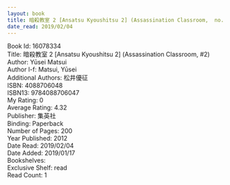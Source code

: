 ```yaml
---
layout: book
title: 暗殺教室 2 [Ansatsu Kyoushitsu 2] (Assassination Classroom,  no. 2)
date_read: 2019/02/04
---
```


Book Id: 16078334<br />
Title: 暗殺教室 2 [Ansatsu Kyoushitsu 2] (Assassination Classroom, #2)<br />
Author: Yūsei Matsui<br />
Author l-f: Matsui, Yūsei<br />
Additional Authors: 松井優征<br />
ISBN: 4088706048<br />
ISBN13: 9784088706047<br />
My Rating: 0<br />
Average Rating: 4.32<br />
Publisher: 集英社<br />
Binding: Paperback<br />
Number of Pages: 200<br />
Year Published: 2012<br />
Date Read: 2019/02/04<br />
Date Added: 2019/01/17<br />
Bookshelves: <br />
Exclusive Shelf: read<br />
Read Count: 1<br />

